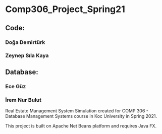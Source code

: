 # Comp306_Project_Spring21

## Code:
### Doğa Demirtürk
### Zeynep Sıla Kaya

## Database:
### Ece Güz
### İrem Nur Bulut

Real Estate Management System Simulation created for COMP 306 - Database Management Systems course in Koc University in Spring 2021.

This project is built on Apache Net Beans platform and requires Java FX.

